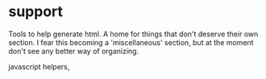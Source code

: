 support
=======

Tools to help generate html.
A home for things that don't deserve their own section.
I fear this becoming a 'miscellaneous' section, but at the moment don't
see any better way of organizing.

javascript helpers,


